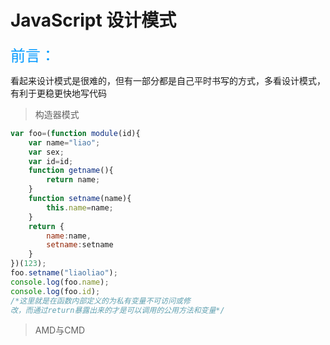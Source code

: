 # JavaScript 设计模式

<font color=#0099ff size=5 face="黑体">前言：</font>

看起来设计模式是很难的，但有一部分都是自己平时书写的方式，多看设计模式，有利于更稳更快地写代码

> 构造器模式
```js
var foo=(function module(id){
    var name="liao";
    var sex;
    var id=id;
    function getname(){
        return name;
    }
    function setname(name){
        this.name=name;
    }
    return {
        name:name,
        setname:setname
    }
})(123);
foo.setname("liaoliao");
console.log(foo.name);
console.log(foo.id);
/*这里就是在函数内部定义的为私有变量不可访问或修
改，而通过return暴露出来的才是可以调用的公用方法和变量*/
```

> AMD与CMD